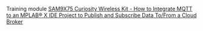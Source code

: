 Training module 
[SAM9X75 Curiosity Wireless Kit - How to Integrate MQTT to an MPLAB® X IDE Project to Publish and Subscribe Data To/From a Cloud Broker](https://developerhelp.microchip.com/xwiki/bin/view/software-tools/mcu-dev-boards/32-bit-kits/sam9x75-curiosity-wireless-kit/m0-saml-training/lab5/)
